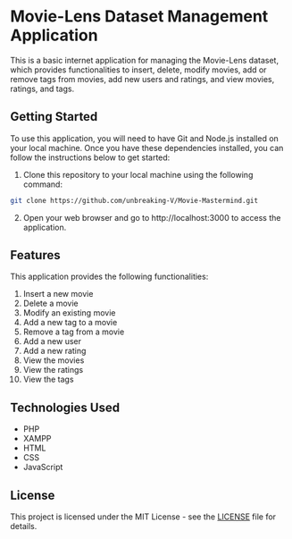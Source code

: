 # Movie-Lens Dataset Management Application
This is a basic internet application for managing the Movie-Lens dataset, which provides functionalities to insert, delete, modify movies, add or remove tags from movies, add new users and ratings, and view movies, ratings, and tags.

## Getting Started
To use this application, you will need to have Git and Node.js installed on your local machine. Once you have these dependencies installed, you can follow the instructions below to get started:

1. Clone this repository to your local machine using the following command:

```bash
git clone https://github.com/unbreaking-V/Movie-Mastermind.git
```

2. Open your web browser and go to http://localhost:3000 to access the application.

## Features
This application provides the following functionalities:

1. Insert a new movie
2. Delete a movie
3. Modify an existing movie
4. Add a new tag to a movie
5. Remove a tag from a movie
6. Add a new user
7. Add a new rating
8. View the movies
9. View the ratings
10. View the tags

## Technologies Used
* PHP
* XAMPP
* HTML
* CSS
* JavaScript

## License
This project is licensed under the MIT License - see the [LICENSE](https://github.com/unbreaking-V/Movie-Mastermind/blob/main/LICENSE) file for details.
